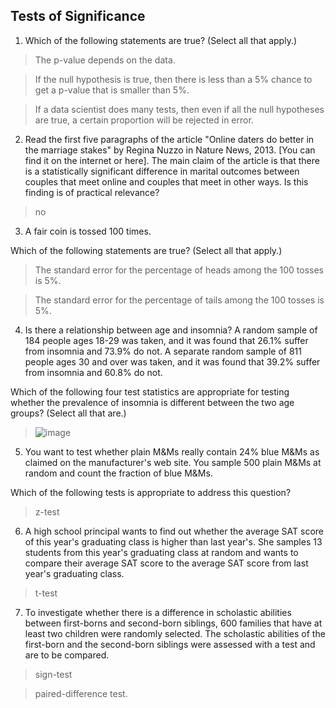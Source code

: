 ## Tests of Significance
1. Which of the following statements are true? (Select all that apply.)
> The p-value depends on the data.

> If the null hypothesis is true, then there is less than a 5% chance to get a p-value that is smaller than 5%.

> If a data scientist does many tests, then even if all the null hypotheses are true, a certain proportion will be rejected in error.
2. Read the first five paragraphs of the article "Online daters do better in the marriage stakes" by Regina Nuzzo in Nature News, 2013. [You can find it on the internet or 
here]. The main claim of the article is that there is a statistically significant difference in marital outcomes between couples that meet online and couples that meet in other ways. Is this finding is of practical relevance?
> no
3. A fair coin is tossed 100 times.

Which of the following statements are true?  (Select all that apply.)
> The standard error for the percentage of heads among the 100 tosses is 5%.

>The standard error for the percentage of tails among the 100 tosses is 5%.
4. Is there a relationship between age and insomnia?  A random sample of 184 people ages 18-29 was taken, and it was found that 26.1% suffer from insomnia and 73.9% do not. A separate random sample of 811 people ages 30 and over was taken, and it was found that 39.2% suffer from insomnia and 60.8% do not.

Which of the following four test statistics are appropriate for testing whether the prevalence of insomnia is different between the two age groups? (Select all that are.)
> ![image](https://github.com/user-attachments/assets/4974dc3a-cca7-4fee-8758-da515077f4b9)
5. You want to test whether plain M&Ms really contain 24% blue M&Ms as claimed on the manufacturer's web site. You sample 500 plain M&Ms at random and count the fraction of blue M&Ms.

Which of the following tests is appropriate to address this question?
> z-test
6. A high school principal wants to find out whether the average SAT score of this year's graduating class is higher than last year's. She samples 13 students from this year's graduating class at random and wants to compare their average SAT score to the average SAT score from last year's graduating class.
> t-test
7. To investigate whether there is a difference in scholastic abilities between first-borns and second-born siblings, 600 families that have at least two children were randomly selected. The scholastic abilities of the first-born and the second-born siblings were assessed with a test and are to be compared.
> sign-test

> paired-difference test.
